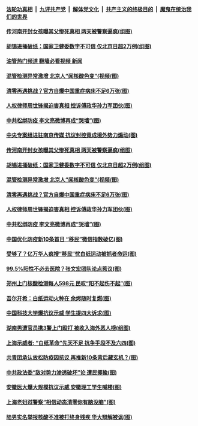 ####  [法轮功真相](../../../../basic/blob/master/README.md?t=12100501) &nbsp;|&nbsp; [九评共产党](../../../../9ping.md/blob/master/README.md?t=12100501) &nbsp;|&nbsp; [解体党文化](../../../../jtdwh.md/blob/master/README.md?t=12100501)  &nbsp;|&nbsp; [共产主义的终极目的](../../../../gczydzjmd.md/blob/master/README.md?t=12100501) &nbsp;|&nbsp; [魔鬼在统治我们的世界](../../../../mgztzwmdsj.md/blob/master/README.md?t=12100501) 

#### [传河南开封女孩曝其父惨死真相 两天被警察逼疯(组图)](../pages/p1/1023730.md?t=12100501) 

#### [胡锡进捅破纸：国家卫健委数字不可信 仅北京日超2万例(组图)](../pages/p1/1023715.md?t=12100501) 

#### [油管热门频道 翻墙必看视频 新闻](http://129.146.143.75:81/youtube.html?12100501)

#### [混管检测异常激增 北京人“闻核酸色变”(视频/图)](../pages/p1/1023690.md?t=12100501) 

#### [清零再遇挑战？官方自爆中国重症病床不足6万张(图)](../pages/p1/1023687.md?t=12100501) 

#### [人权律师周世锋揭迫害真相 控诉傅政华孙力军团伙(图)](../pages/p1/1023659.md?t=12100501) 

#### [中共松绑防疫&nbsp;李文亮微博再成“哭墙”(图)](../pages/p1/1023644.md?t=12100501) 

#### [中央专案组进驻南京传媒 抗议封控竟成境外势力煽动(图)](../pages/p1/1023751.md?t=12100501) 

#### [传河南开封女孩曝其父惨死真相 两天被警察逼疯(组图)](../pages/p1/1023730.md?t=12100501) 

#### [胡锡进捅破纸：国家卫健委数字不可信 仅北京日超2万例(组图)](../pages/p1/1023715.md?t=12100501) 

#### [混管检测异常激增 北京人“闻核酸色变”(视频/图)](../pages/p1/1023690.md?t=12100501) 

#### [清零再遇挑战？官方自爆中国重症病床不足6万张(图)](../pages/p1/1023687.md?t=12100501) 

#### [人权律师周世锋揭迫害真相 控诉傅政华孙力军团伙(图)](../pages/p1/1023659.md?t=12100501) 

#### [中共松绑防疫&nbsp;李文亮微博再成“哭墙”(图)](../pages/p1/1023644.md?t=12100501) 

#### [中国优化防疫新10条首日 “移民”微信指数破亿(图)](../pages/p1/1023655.md?t=12100501) 

#### [受够了？亿万华人疯搜“移民”忧白纸运动被抓者命运(图)](../pages/p1/1023657.md?t=12100501) 

#### [99.5%阳性不必去医院？张文宏团队论点惹议(图)](../pages/p1/1023654.md?t=12100501) 

#### [郑州上门核酸检测每人598元 民叹“阳不起伤不起”(图)](../pages/p1/1023634.md?t=12100501) 

#### [吾尔开希：白纸运动火种在 余烬随时复燃(图)](../pages/p1/1023633.md?t=12100501) 

#### [中国科技大学爆抗议示威 学生提四大诉求(图)](../pages/p1/1023620.md?t=12100501) 

#### [湖南男遭官员携3警上门殴打 被收入海外恶人榜(组图)](../pages/p1/1023588.md?t=12100501) 

#### [上海示威者: “白纸革命”先天不足 抗争手段不及六四(图)](../pages/p1/1023582.md?t=12100501) 

#### [共青团承认放松防疫因抗议 再推新10条背后藏玄机？(图)](../pages/p1/1023568.md?t=12100501) 

#### [中共政法委“敌对势力渗透破坏”论 遭民揶揄(图)](../pages/p1/1023567.md?t=12100501) 

#### [安徽医大爆大规模抗议示威 安徽理工学生喊楼(图)](../pages/p1/1023553.md?t=12100501) 

#### [上海老妇怼警察“相信动态清零你有脑没脑”(图)](../pages/p1/1023539.md?t=12100501) 

#### [陆男实名举报核酸不准被打终身残疾 华大辩解被讽(图)](../pages/p1/1023505.md?t=12100501) 

<img src='http://gfw-breaker.win/goodnews/indexes/p1.md' width='0px' height='0px'/>

